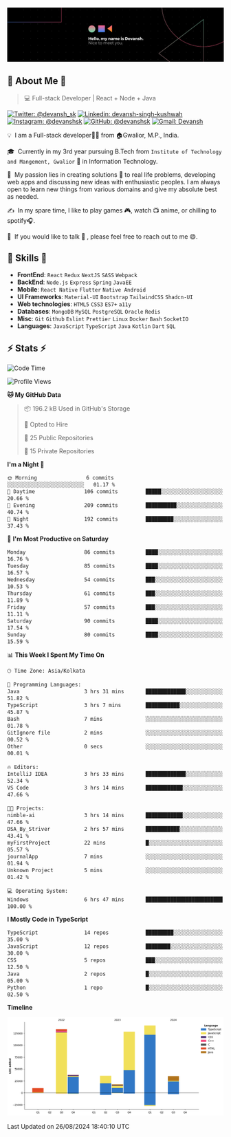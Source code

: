 ![Banner](./Devansh%20Singh%20Banner.png)

## 👋 About Me 👋

> 💻 Full-stack Developer | React + Node + Java

[![Twitter: @devansh_sk](https://img.shields.io/twitter/follow/devansh_sk?style=social)](https://twitter.com/devansh_sk)
[![Linkedin: devansh-singh-kushwah](https://img.shields.io/badge/-Devansh%20Singh%20Kushwah-blue?style=flat-square&logo=Linkedin&logoColor=white&link=https://www.linkedin.com/in/devanshsk/)](https://www.linkedin.com/in/devanshsk/)
[![Instagram: @devanshsk](https://img.shields.io/badge/-devanshsk-E4405F?style=flat-square&logo=instagram&logoColor=white)](https://instagram.com/devanshsk)
[![GitHub: @devanshsk](https://img.shields.io/github/followers/devanshsk?label=follow&style=social)](https://github.com/devanshsk)
[![Gmail: Devansh](https://img.shields.io/badge/Gmail-D14836?style=flat-square&logo=gmail&logoColor=white)](mailto:work.devanshsk@gmail.com)

💡 &nbsp;I am a Full-stack developer🧑‍💻 from 🏠Gwalior, M.P., India.

🎓 &nbsp;Currently in my 3rd year pursuing B.Tech from `Institute of Technology and Mangement, Gwalior` 🏫 in Information Technology.

🌱 &nbsp;My passion lies in creating solutions 🚩 to real life problems, developing web apps and discussing new ideas with enthusiastic peoples.
I am always open to learn new things from various domains and give my absolute best as needed.

✍️ &nbsp;In my spare time, I like to play games 🎮, watch 📺 anime, or chilling to spotify🎧.

💬 &nbsp;If you would like to talk 👋 , please feel free to reach out to me 😄.

##  🎉 Skills  🎉
- **FrontEnd**: `React` `Redux` `NextJS` `SASS` `Webpack`
- **BackEnd**: `Node.js` `Express` `Spring` `JavaEE`
- **Mobile**: `React Native` `Flutter` `Native Android`
- **UI Frameworks**: `Material-UI` `Bootstrap` `TailwindCSS` `Shadcn-UI`
- **Web technologies**: `HTML5` `CSS3` `ES7+` `a11y`
- **Databases**: `MongoDB` `MySQL` `PostgreSQL` `Oracle` `Redis`
- **Misc**: `Git` `Github` `Eslint` `Prettier` `Linux` `Docker` `Bash` `SocketIO`
- **Languages**: `JavaScript` `TypeScript` `Java` `Kotlin` `Dart` `SQL`

## ⚡ Stats ⚡
<!--START_SECTION:waka-->
![Code Time](http://img.shields.io/badge/Code%20Time-217%20hrs%2023%20mins-blue)

![Profile Views](http://img.shields.io/badge/Profile%20Views-0-blue)

**🐱 My GitHub Data** 

> 📦 196.2 kB Used in GitHub's Storage 
 > 
> 💼 Opted to Hire
 > 
> 📜 25 Public Repositories 
 > 
> 🔑 15 Private Repositories 
 > 
**I'm a Night 🦉** 

```text
🌞 Morning                6 commits           ░░░░░░░░░░░░░░░░░░░░░░░░░   01.17 % 
🌆 Daytime                106 commits         █████░░░░░░░░░░░░░░░░░░░░   20.66 % 
🌃 Evening                209 commits         ██████████░░░░░░░░░░░░░░░   40.74 % 
🌙 Night                  192 commits         █████████░░░░░░░░░░░░░░░░   37.43 % 
```
📅 **I'm Most Productive on Saturday** 

```text
Monday                   86 commits          ████░░░░░░░░░░░░░░░░░░░░░   16.76 % 
Tuesday                  85 commits          ████░░░░░░░░░░░░░░░░░░░░░   16.57 % 
Wednesday                54 commits          ███░░░░░░░░░░░░░░░░░░░░░░   10.53 % 
Thursday                 61 commits          ███░░░░░░░░░░░░░░░░░░░░░░   11.89 % 
Friday                   57 commits          ███░░░░░░░░░░░░░░░░░░░░░░   11.11 % 
Saturday                 90 commits          ████░░░░░░░░░░░░░░░░░░░░░   17.54 % 
Sunday                   80 commits          ████░░░░░░░░░░░░░░░░░░░░░   15.59 % 
```


📊 **This Week I Spent My Time On** 

```text
🕑︎ Time Zone: Asia/Kolkata

💬 Programming Languages: 
Java                     3 hrs 31 mins       █████████████░░░░░░░░░░░░   51.82 % 
TypeScript               3 hrs 7 mins        ███████████░░░░░░░░░░░░░░   45.87 % 
Bash                     7 mins              ░░░░░░░░░░░░░░░░░░░░░░░░░   01.78 % 
GitIgnore file           2 mins              ░░░░░░░░░░░░░░░░░░░░░░░░░   00.52 % 
Other                    0 secs              ░░░░░░░░░░░░░░░░░░░░░░░░░   00.01 % 

🔥 Editors: 
IntelliJ IDEA            3 hrs 33 mins       █████████████░░░░░░░░░░░░   52.34 % 
VS Code                  3 hrs 14 mins       ████████████░░░░░░░░░░░░░   47.66 % 

🐱‍💻 Projects: 
nimble-ai                3 hrs 14 mins       ████████████░░░░░░░░░░░░░   47.66 % 
DSA_By_Striver           2 hrs 57 mins       ███████████░░░░░░░░░░░░░░   43.41 % 
myFirstProject           22 mins             █░░░░░░░░░░░░░░░░░░░░░░░░   05.57 % 
journalApp               7 mins              ░░░░░░░░░░░░░░░░░░░░░░░░░   01.94 % 
Unknown Project          5 mins              ░░░░░░░░░░░░░░░░░░░░░░░░░   01.42 % 

💻 Operating System: 
Windows                  6 hrs 47 mins       █████████████████████████   100.00 % 
```

**I Mostly Code in TypeScript** 

```text
TypeScript               14 repos            █████████░░░░░░░░░░░░░░░░   35.00 % 
JavaScript               12 repos            ████████░░░░░░░░░░░░░░░░░   30.00 % 
CSS                      5 repos             ███░░░░░░░░░░░░░░░░░░░░░░   12.50 % 
Java                     2 repos             █░░░░░░░░░░░░░░░░░░░░░░░░   05.00 % 
Python                   1 repo              █░░░░░░░░░░░░░░░░░░░░░░░░   02.50 % 
```



**Timeline**

![Lines of Code chart](https://raw.githubusercontent.com/DevanshSK/DevanshSK/main/assets/bar_graph.png)


 Last Updated on 26/08/2024 18:40:10 UTC
<!--END_SECTION:waka-->
